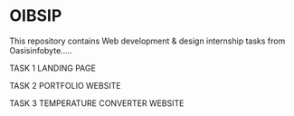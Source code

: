 # OIBSIP
This repository contains Web development & design internship tasks from Oasisinfobyte.....

TASK 1 LANDING PAGE

TASK 2 PORTFOLIO WEBSITE

TASK 3 TEMPERATURE CONVERTER WEBSITE
